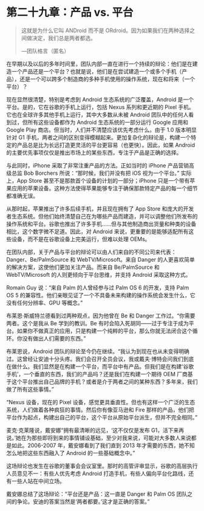 # 第二十九章：产品 vs. 平台

> 这就是为什么它叫 ANDroid 而不是 ORdroid。因为如果我们在两种选择之间做决定，我们总是两者都选。
> 
> —团队格言（匿名）

在早期以及以后的多年时间里，团队内部一直在进行一个持续的辩论：他们是在建造一个产品还是一个平台？也就是说，他们是在尝试建造一个或多个手机（产品），还是一个可以跨多个制造商的多种手机使用的操作系统，现在和将来（一个平台）？

现在显然很清楚，特别是考虑到 Android 生态系统的广泛覆盖，Android 是一个平台。是的，它在谷歌的手机上运行，包括 Nexus 系列和更近期的 Pixel 手机。它也在全球许多其他手机上运行，其中大多数从未被 Android 团队中的任何人看到过，但所有这些设备都作为 Android 生态系统的一部分运行 Google 应用和 Google Play 商店。但当时，人们并不清楚应该优先考虑什么。由于 1.0 版本明显针对 G1 手机，两者之间的区别变得模糊起来。更加复杂化的辩论是，构建一个特定的产品总是比为长远打造更灵活的平台更容易（也更快）。因此，如果 Android 的主要优先事项仅仅是推出市场上的某些东西，专注于产品是正确的选择。

与此同时，iPhone 采取了非常注重产品的方法。正如当时的 iPhone 产品营销高级总监 Bob Borchers 所说：“那时候，我们并没有把 iOS 视为一个平台。” 实际上，App Store 甚至不是那款首个设备的计划的一部分；iPhone 只是一个带有苹果应用的苹果设备。这种方法使得苹果能够专注于确保那款特定产品的每一个细节都准确无误。

从那时起，苹果推出了许多后续手机，并且现在拥有了 App Store 和庞大的开发者生态系统。但他们始终清楚自己在为哪些产品而建造，并可以调整他们所发布的操作系统和平台。谷歌也推出了许多手机……但与其他制造商出货量和种类的设备相比，这个数字微不足道。因此，对 Android 来说，更重要的是能够适配所有这些设备，而不是在谷歌设备上完美运行，但难以处理 OEMs。

在团队内部，关于产品与平台的辩论可以由人们来自的不同公司来代表：Danger、Be/PalmSource 和 WebTV/Microsoft。来自 Danger 的人更喜欢简单的解决方案，这使他们更加关注产品。而来自 Be/PalmSource 和 WebTV/Microsoft 的人则更倾向于平台思维，并支持 Android 采取这种方式。

Romain Guy 说：“来自 Palm 的人曾经参与过 Palm OS 6 的开发，支持 Palm OS 5 的兼容性。他们亲眼见证了一个不具备未来构建的操作系统会发生什么，它没有任何分辨率、GPU 等概念。”

布莱恩·斯威特兰德看到过两种观点，因为他曾在 Be 和 Danger 工作过。“你需要两者。这个是我从 Be 学到的教训。Be 有时会陷入死胡同——过于专注于成为平台。如果你不做真正的应用，只是构建一个纯粹的平台，那么你就无法闭合这个循环。你没有做出人们需要的东西。”

布莱恩说，Android 团队的辩论至今仍在继续。“我认为到现在也从未变得明确过。这曾经让安迪十分头疼。我们会召开全员会议，我或戴夫·博特会问我们到底在做什么。我们显然是在构建一个平台，而平台中有产品。但我们是在构建‘谷歌手机’，一个垂直的东西，我们的产品吗？还是我们在构建一个期待 OEM 厂商基于这个平台推出自己品牌的手机？或者是介于两者之间的某种东西？多年来，我们做了所有这些事情。”

“Nexus 设备，现在的 Pixel 设备，感觉更具垂直性。但也有这样一个广泛的生态系统，人们做着各种疯狂的事情。然后你有像亚马逊和 Fire 那样的产品，他们把平台作为起点，构建出自己的平台，这个平台从原始平台派生，但并不完全相同。”

麦克·克莱隆说，戴安娜“拥有最清晰的远见，‘这不仅仅是发布 G1，活下来再说。’她在为那些即将到来的事情铺设基础，至少对我来说，可能对大多数人来说都是如此。2006-2007 年，戴安娜看到了我们直到 2013 年才需要的东西，她不知怎么地把这些东西融入了 Android 的一些基础概念中。”

这场辩论也发生在谷歌的董事会会议室里。那时的高管评审显示，谷歌的高层执行人员意见不一：有些人优先考虑 Android 打造手机，有些人偏向平台化路线，还有一些人站在中间立场。

戴安娜总结了这场辩论：“平台还是产品：这一直是 Danger 和 Palm OS 团队之间的争论。安迪的答案当然是‘两者都要。’这才是正确的答案。”
